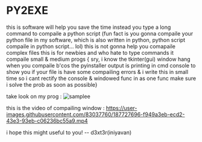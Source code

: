# PY2EXE

this is software will help you save the time instead
you type a long command to compaile a python script
(fun fact is you gonna compaile your python file in my software,
which is also written in python, python script compaile in python script... lol)
this is not gonna help you comapaile complex files
this is for newbies and who hate to type commands
it compaile small & medium progs
{ sry, i know the tkinter(gui) window hang when you compaile
  b'cos the pyinstaller output is printing in cmd console to
  show you if your file is have some compailing errors &
  i write this in small time so i cant rectify the console &
  windowed func in as one func make sure i solve the prob 
  as soon as possible}

take look on my prog :
![samplee](https://user-images.githubusercontent.com/83037760/187727293-fcf66214-f924-4b6a-a03a-4156185db38e.PNG)

this is the video of compailing window :
https://user-images.githubusercontent.com/83037760/187727696-f949a3eb-ecd2-43e3-93eb-c06236bc55a9.mp4

i hope this might useful to you!
-- d3xt3r(iniyavan)
